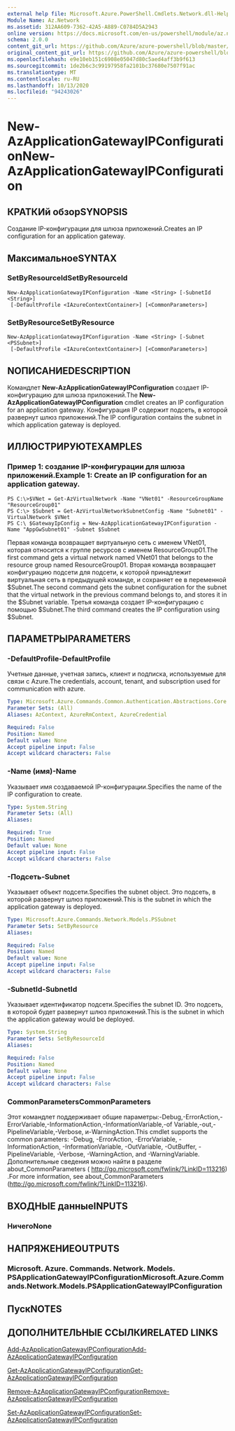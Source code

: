 ```yaml
---
external help file: Microsoft.Azure.PowerShell.Cmdlets.Network.dll-Help.xml
Module Name: Az.Network
ms.assetid: 312AA609-7362-42A5-A889-C0784D5A2943
online version: https://docs.microsoft.com/en-us/powershell/module/az.network/new-azapplicationgatewayipconfiguration
schema: 2.0.0
content_git_url: https://github.com/Azure/azure-powershell/blob/master/src/Network/Network/help/New-AzApplicationGatewayIPConfiguration.md
original_content_git_url: https://github.com/Azure/azure-powershell/blob/master/src/Network/Network/help/New-AzApplicationGatewayIPConfiguration.md
ms.openlocfilehash: e9e10eb151c6908e05047d80c5aed4aff3b9f613
ms.sourcegitcommit: 1de2b6c3c99197958fa2101bc37680e7507f91ac
ms.translationtype: MT
ms.contentlocale: ru-RU
ms.lasthandoff: 10/13/2020
ms.locfileid: "94243026"
---
```

# <span data-ttu-id="fd4d5-101">New-AzApplicationGatewayIPConfiguration</span><span class="sxs-lookup"><span data-stu-id="fd4d5-101">New-AzApplicationGatewayIPConfiguration</span></span>

## <span data-ttu-id="fd4d5-102">КРАТКИй обзор</span><span class="sxs-lookup"><span data-stu-id="fd4d5-102">SYNOPSIS</span></span>
<span data-ttu-id="fd4d5-103">Создание IP-конфигурации для шлюза приложений.</span><span class="sxs-lookup"><span data-stu-id="fd4d5-103">Creates an IP configuration for an application gateway.</span></span>

## <span data-ttu-id="fd4d5-104">Максимальное</span><span class="sxs-lookup"><span data-stu-id="fd4d5-104">SYNTAX</span></span>

### <span data-ttu-id="fd4d5-105">SetByResourceId</span><span class="sxs-lookup"><span data-stu-id="fd4d5-105">SetByResourceId</span></span>
```
New-AzApplicationGatewayIPConfiguration -Name <String> [-SubnetId <String>]
 [-DefaultProfile <IAzureContextContainer>] [<CommonParameters>]
```

### <span data-ttu-id="fd4d5-106">SetByResource</span><span class="sxs-lookup"><span data-stu-id="fd4d5-106">SetByResource</span></span>
```
New-AzApplicationGatewayIPConfiguration -Name <String> [-Subnet <PSSubnet>]
 [-DefaultProfile <IAzureContextContainer>] [<CommonParameters>]
```

## <span data-ttu-id="fd4d5-107">NОПИСАНИЕ</span><span class="sxs-lookup"><span data-stu-id="fd4d5-107">DESCRIPTION</span></span>
<span data-ttu-id="fd4d5-108">Командлет **New-AzApplicationGatewayIPConfiguration** создает IP-конфигурацию для шлюза приложений.</span><span class="sxs-lookup"><span data-stu-id="fd4d5-108">The **New-AzApplicationGatewayIPConfiguration** cmdlet creates an IP configuration for an application gateway.</span></span>
<span data-ttu-id="fd4d5-109">Конфигурация IP содержит подсеть, в которой развернут шлюз приложений.</span><span class="sxs-lookup"><span data-stu-id="fd4d5-109">The IP configuration contains the subnet in which application gateway is deployed.</span></span>

## <span data-ttu-id="fd4d5-110">ИЛЛЮСТРИРУЮТ</span><span class="sxs-lookup"><span data-stu-id="fd4d5-110">EXAMPLES</span></span>

### <span data-ttu-id="fd4d5-111">Пример 1: создание IP-конфигурации для шлюза приложений.</span><span class="sxs-lookup"><span data-stu-id="fd4d5-111">Example 1: Create an IP configuration for an application gateway.</span></span>
```
PS C:\>$VNet = Get-AzVirtualNetwork -Name "VNet01" -ResourceGroupName "ResourceGroup01"
PS C:\> $Subnet = Get-AzVirtualNetworkSubnetConfig -Name "Subnet01" -VirtualNetwork $VNet 
PS C:\ $GatewayIpConfig = New-AzApplicationGatewayIPConfiguration -Name "AppGwSubnet01" -Subnet $Subnet
```

<span data-ttu-id="fd4d5-112">Первая команда возвращает виртуальную сеть с именем VNet01, которая относится к группе ресурсов с именем ResourceGroup01.</span><span class="sxs-lookup"><span data-stu-id="fd4d5-112">The first command gets a virtual network named VNet01 that belongs to the resource group named ResourceGroup01.</span></span>
<span data-ttu-id="fd4d5-113">Вторая команда возвращает конфигурацию подсети для подсети, к которой принадлежит виртуальная сеть в предыдущей команде, и сохраняет ее в переменной $Subnet.</span><span class="sxs-lookup"><span data-stu-id="fd4d5-113">The second command gets the subnet configuration for the subnet that the virtual network in the previous command belongs to, and stores it in the $Subnet variable.</span></span>
<span data-ttu-id="fd4d5-114">Третья команда создает IP-конфигурацию с помощью $Subnet.</span><span class="sxs-lookup"><span data-stu-id="fd4d5-114">The third command creates the IP configuration using $Subnet.</span></span>

## <span data-ttu-id="fd4d5-115">ПАРАМЕТРЫ</span><span class="sxs-lookup"><span data-stu-id="fd4d5-115">PARAMETERS</span></span>

### <span data-ttu-id="fd4d5-116">-DefaultProfile</span><span class="sxs-lookup"><span data-stu-id="fd4d5-116">-DefaultProfile</span></span>
<span data-ttu-id="fd4d5-117">Учетные данные, учетная запись, клиент и подписка, используемые для связи с Azure.</span><span class="sxs-lookup"><span data-stu-id="fd4d5-117">The credentials, account, tenant, and subscription used for communication with azure.</span></span>

```yaml
Type: Microsoft.Azure.Commands.Common.Authentication.Abstractions.Core.IAzureContextContainer
Parameter Sets: (All)
Aliases: AzContext, AzureRmContext, AzureCredential

Required: False
Position: Named
Default value: None
Accept pipeline input: False
Accept wildcard characters: False
```

### <span data-ttu-id="fd4d5-118">-Name (имя)</span><span class="sxs-lookup"><span data-stu-id="fd4d5-118">-Name</span></span>
<span data-ttu-id="fd4d5-119">Указывает имя создаваемой IP-конфигурации.</span><span class="sxs-lookup"><span data-stu-id="fd4d5-119">Specifies the name of the IP configuration to create.</span></span>

```yaml
Type: System.String
Parameter Sets: (All)
Aliases:

Required: True
Position: Named
Default value: None
Accept pipeline input: False
Accept wildcard characters: False
```

### <span data-ttu-id="fd4d5-120">-Подсеть</span><span class="sxs-lookup"><span data-stu-id="fd4d5-120">-Subnet</span></span>
<span data-ttu-id="fd4d5-121">Указывает объект подсети.</span><span class="sxs-lookup"><span data-stu-id="fd4d5-121">Specifies the subnet object.</span></span>
<span data-ttu-id="fd4d5-122">Это подсеть, в которой развернут шлюз приложений.</span><span class="sxs-lookup"><span data-stu-id="fd4d5-122">This is the subnet in which the application gateway is deployed.</span></span>

```yaml
Type: Microsoft.Azure.Commands.Network.Models.PSSubnet
Parameter Sets: SetByResource
Aliases:

Required: False
Position: Named
Default value: None
Accept pipeline input: False
Accept wildcard characters: False
```

### <span data-ttu-id="fd4d5-123">-SubnetId</span><span class="sxs-lookup"><span data-stu-id="fd4d5-123">-SubnetId</span></span>
<span data-ttu-id="fd4d5-124">Указывает идентификатор подсети.</span><span class="sxs-lookup"><span data-stu-id="fd4d5-124">Specifies the subnet ID.</span></span>
<span data-ttu-id="fd4d5-125">Это подсеть, в которой будет развернут шлюз приложений.</span><span class="sxs-lookup"><span data-stu-id="fd4d5-125">This is the subnet in which the application gateway would be deployed.</span></span>

```yaml
Type: System.String
Parameter Sets: SetByResourceId
Aliases:

Required: False
Position: Named
Default value: None
Accept pipeline input: False
Accept wildcard characters: False
```

### <span data-ttu-id="fd4d5-126">CommonParameters</span><span class="sxs-lookup"><span data-stu-id="fd4d5-126">CommonParameters</span></span>
<span data-ttu-id="fd4d5-127">Этот командлет поддерживает общие параметры:-Debug,-ErrorAction,-ErrorVariable,-InformationAction,-InformationVariable,-of Variable,-out,-PipelineVariable,-Verbose, и-WarningAction.</span><span class="sxs-lookup"><span data-stu-id="fd4d5-127">This cmdlet supports the common parameters: -Debug, -ErrorAction, -ErrorVariable, -InformationAction, -InformationVariable, -OutVariable, -OutBuffer, -PipelineVariable, -Verbose, -WarningAction, and -WarningVariable.</span></span> <span data-ttu-id="fd4d5-128">Дополнительные сведения можно найти в разделе about_CommonParameters ( http://go.microsoft.com/fwlink/?LinkID=113216) .</span><span class="sxs-lookup"><span data-stu-id="fd4d5-128">For more information, see about_CommonParameters (http://go.microsoft.com/fwlink/?LinkID=113216).</span></span>

## <span data-ttu-id="fd4d5-129">ВХОДНЫЕ данные</span><span class="sxs-lookup"><span data-stu-id="fd4d5-129">INPUTS</span></span>

### <span data-ttu-id="fd4d5-130">Ничего</span><span class="sxs-lookup"><span data-stu-id="fd4d5-130">None</span></span>

## <span data-ttu-id="fd4d5-131">НАПРЯЖЕНИЕ</span><span class="sxs-lookup"><span data-stu-id="fd4d5-131">OUTPUTS</span></span>

### <span data-ttu-id="fd4d5-132">Microsoft. Azure. Commands. Network. Models. PSApplicationGatewayIPConfiguration</span><span class="sxs-lookup"><span data-stu-id="fd4d5-132">Microsoft.Azure.Commands.Network.Models.PSApplicationGatewayIPConfiguration</span></span>

## <span data-ttu-id="fd4d5-133">Пуск</span><span class="sxs-lookup"><span data-stu-id="fd4d5-133">NOTES</span></span>

## <span data-ttu-id="fd4d5-134">ДОПОЛНИТЕЛЬНЫЕ ССЫЛКИ</span><span class="sxs-lookup"><span data-stu-id="fd4d5-134">RELATED LINKS</span></span>

[<span data-ttu-id="fd4d5-135">Add-AzApplicationGatewayIPConfiguration</span><span class="sxs-lookup"><span data-stu-id="fd4d5-135">Add-AzApplicationGatewayIPConfiguration</span></span>](./Add-AzApplicationGatewayIPConfiguration.md)

[<span data-ttu-id="fd4d5-136">Get-AzApplicationGatewayIPConfiguration</span><span class="sxs-lookup"><span data-stu-id="fd4d5-136">Get-AzApplicationGatewayIPConfiguration</span></span>](./Get-AzApplicationGatewayIPConfiguration.md)

[<span data-ttu-id="fd4d5-137">Remove-AzApplicationGatewayIPConfiguration</span><span class="sxs-lookup"><span data-stu-id="fd4d5-137">Remove-AzApplicationGatewayIPConfiguration</span></span>](./Remove-AzApplicationGatewayIPConfiguration.md)

[<span data-ttu-id="fd4d5-138">Set-AzApplicationGatewayIPConfiguration</span><span class="sxs-lookup"><span data-stu-id="fd4d5-138">Set-AzApplicationGatewayIPConfiguration</span></span>](./Set-AzApplicationGatewayIPConfiguration.md)


